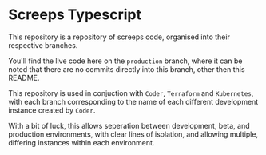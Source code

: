 # Screeps Typescript

This repository is a repository of screeps code, organised into their respective branches. 

You'll find the live code here on the `production` branch, where it can be noted that there are no commits directly into this branch, other then this README. 

This repository is used in conjuction with `Coder`, `Terraform` and `Kubernetes`, with each branch corresponding to the name of each different development instance created by `Coder`.

With a bit of luck, this allows seperation between development, beta, and production environments, with clear lines of isolation, and allowing multiple, differing instances within each environment.  
